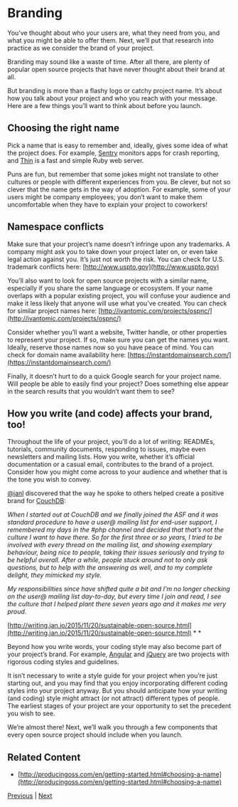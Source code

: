 # **Branding**

You’ve thought about who your users are, what they need from you, and what you might be able to offer them. Next, we’ll put that research into practice as we consider the brand of your project.

Branding may sound like a waste of time. After all there, are plenty of popular open source projects that have never thought about their brand at all.

But branding is more than a flashy logo or catchy project name. It’s about how you talk about your project and who you reach with your message. Here are a few things you’ll want to think about before you launch.

## Choosing the right name

Pick a name that is easy to remember and, ideally, gives some idea of what the project does. For example, [Sentry](https://github.com/getsentry/sentry) monitors apps for crash reporting, and [Thin](https://github.com/macournoyer/thin) is a fast and simple Ruby web server.

Puns are fun, but remember that some jokes might not translate to other cultures or people with different experiences from you. Be clever, but not so clever that the name gets in the way of adoption. For example, some of your users might be company employees; you don’t want to make them uncomfortable when they have to explain your project to coworkers!

## Namespace conflicts

Make sure that your project’s name doesn’t infringe upon any trademarks. A company might ask you to take down your project later on, or even take legal action against you. It’s just not worth the risk. You can check for U.S. trademark conflicts here: [http://www.uspto.gov](http://www.uspto.gov)

You’ll also want to look for open source projects with a similar name, especially if you share the same language or ecosystem. If your name overlaps with a popular existing project, you will confuse your audience and make it less likely that anyone will use what you’ve created. You can check for similar project names here: [http://ivantomic.com/projects/ospnc/](http://ivantomic.com/projects/ospnc/)

Consider whether you’ll want a website, Twitter handle, or other properties to represent your project. If so, make sure you can get the names you want. Ideally, reserve those names now so you have peace of mind. You can check for domain name availability here: [https://instantdomainsearch.com/](https://instantdomainsearch.com/)

Finally, it doesn’t hurt to do a quick Google search for your project name. Will people be able to easily find your project? Does something else appear in the search results that you wouldn’t want them to see?

## How you write (and code) affects your brand, too!

Throughout the life of your project, you’ll do a lot of writing: READMEs, tutorials, community documents, responding to issues, maybe even newsletters and mailing lists. How you write, whether it’s official documentation or a casual email, contributes to the brand of a project. Consider how you might come across to your audience and whether that is the tone you wish to convey.

[@janl](https://github.com/janl) discovered that the way he spoke to others helped create a positive brand for [CouchDB](https://github.com/apache/couchdb):

*When I started out at CouchDB and we finally joined the ASF and it was standard procedure to have a user@ mailing list for end-user support, I remembered my days in the #php channel and decided that that’s not the culture I want to have there. So for the first three or so years, I tried to be involved with every thread on the mailing list, and showing exemplary behaviour, being nice to people, taking their issues seriously and trying to be helpful overall. After a while, people stuck around not to only ask questions, but to help with the answering as well, and to my complete delight, they mimicked my style.*

*My responsibilities since have shifted quite a bit and I’m no longer checking on the user@ mailing list day-to-day, but every time I join and read, I see the culture that I helped plant there seven years ago and it makes me very proud.*

[http://writing.jan.io/2015/11/20/sustainable-open-source.html](http://writing.jan.io/2015/11/20/sustainable-open-source.html) * *

Beyond how you write words, your coding style may also become part of your project’s brand. For example, [Angular](https://github.com/johnpapa/angular-styleguide) and [jQuery](http://contribute.jquery.org/style-guide/js/) are two projects with rigorous coding styles and guidelines.

It isn’t necessary to write a style guide for your project when you’re just starting out, and you may find that you enjoy incorporating different coding styles into your project anyway. But you should anticipate how your writing (and coding) style might attract (or not attract) different types of people. The earliest stages of your project are your opportunity to set the precedent you wish to see.

We’re almost there! Next, we’ll walk you through a few components that every open source project should include when you launch.

## Related Content

* [http://producingoss.com/en/getting-started.html#choosing-a-name](http://producingoss.com/en/getting-started.html#choosing-a-name)

[Previous](setting-expecations.md) | [Next](preparing.md)
